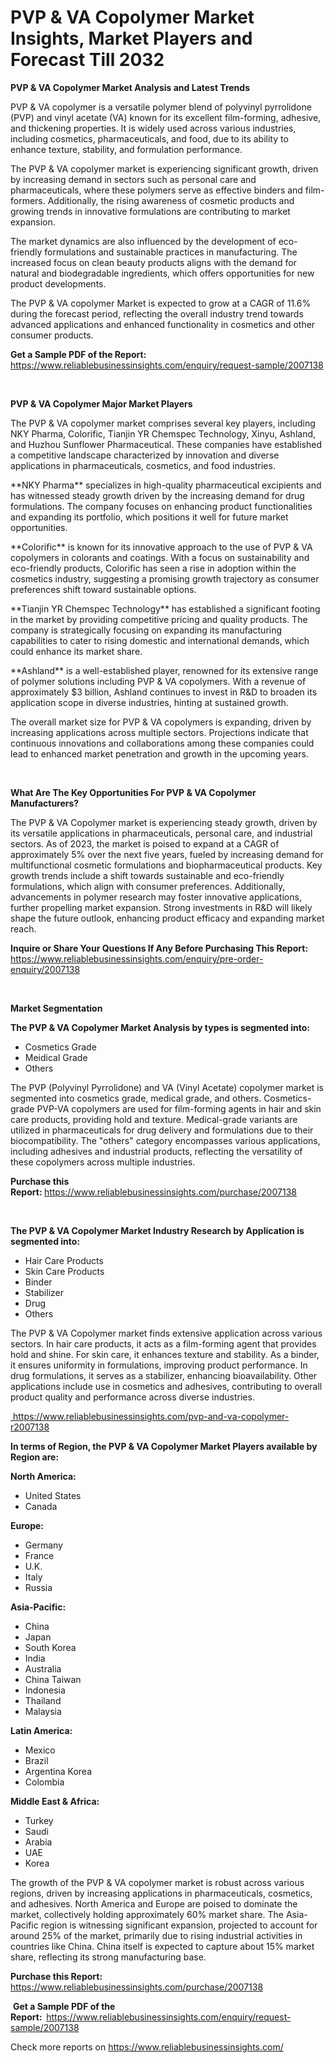 <p><h1>PVP & VA Copolymer Market Insights, Market Players and Forecast Till 2032</h1></p><p><strong>PVP & VA Copolymer Market Analysis and Latest Trends</strong></p>
<p><p>PVP & VA copolymer is a versatile polymer blend of polyvinyl pyrrolidone (PVP) and vinyl acetate (VA) known for its excellent film-forming, adhesive, and thickening properties. It is widely used across various industries, including cosmetics, pharmaceuticals, and food, due to its ability to enhance texture, stability, and formulation performance.</p><p>The PVP & VA copolymer market is experiencing significant growth, driven by increasing demand in sectors such as personal care and pharmaceuticals, where these polymers serve as effective binders and film-formers. Additionally, the rising awareness of cosmetic products and growing trends in innovative formulations are contributing to market expansion.</p><p>The market dynamics are also influenced by the development of eco-friendly formulations and sustainable practices in manufacturing. The increased focus on clean beauty products aligns with the demand for natural and biodegradable ingredients, which offers opportunities for new product developments.</p><p>The PVP & VA copolymer Market is expected to grow at a CAGR of 11.6% during the forecast period, reflecting the overall industry trend towards advanced applications and enhanced functionality in cosmetics and other consumer products.</p></p>
<p><strong>Get a Sample PDF of the Report:&nbsp;</strong> <a href="https://www.reliablebusinessinsights.com/enquiry/request-sample/2007138?utm_campaign=101&utm_medium=2&utm_source=Github&utm_content=ia&utm_term=05022025&utm_id=pvp-va-copolymer">https://www.reliablebusinessinsights.com/enquiry/request-sample/2007138</a></p>
<p>&nbsp;</p>
<p><strong>PVP & VA Copolymer Major Market Players</strong></p>
<p><p>The PVP & VA copolymer market comprises several key players, including NKY Pharma, Colorific, Tianjin YR Chemspec Technology, Xinyu, Ashland, and Huzhou Sunflower Pharmaceutical. These companies have established a competitive landscape characterized by innovation and diverse applications in pharmaceuticals, cosmetics, and food industries.</p><p>**NKY Pharma** specializes in high-quality pharmaceutical excipients and has witnessed steady growth driven by the increasing demand for drug formulations. The company focuses on enhancing product functionalities and expanding its portfolio, which positions it well for future market opportunities.</p><p>**Colorific** is known for its innovative approach to the use of PVP & VA copolymers in colorants and coatings. With a focus on sustainability and eco-friendly products, Colorific has seen a rise in adoption within the cosmetics industry, suggesting a promising growth trajectory as consumer preferences shift toward sustainable options.</p><p>**Tianjin YR Chemspec Technology** has established a significant footing in the market by providing competitive pricing and quality products. The company is strategically focusing on expanding its manufacturing capabilities to cater to rising domestic and international demands, which could enhance its market share.</p><p>**Ashland** is a well-established player, renowned for its extensive range of polymer solutions including PVP & VA copolymers. With a revenue of approximately $3 billion, Ashland continues to invest in R&D to broaden its application scope in diverse industries, hinting at sustained growth.</p><p>The overall market size for PVP & VA copolymers is expanding, driven by increasing applications across multiple sectors. Projections indicate that continuous innovations and collaborations among these companies could lead to enhanced market penetration and growth in the upcoming years.</p></p>
<p>&nbsp;</p>
<p><strong>What Are The Key Opportunities For PVP & VA Copolymer Manufacturers?</strong></p>
<p><p>The PVP & VA Copolymer market is experiencing steady growth, driven by its versatile applications in pharmaceuticals, personal care, and industrial sectors. As of 2023, the market is poised to expand at a CAGR of approximately 5% over the next five years, fueled by increasing demand for multifunctional cosmetic formulations and biopharmaceutical products. Key growth trends include a shift towards sustainable and eco-friendly formulations, which align with consumer preferences. Additionally, advancements in polymer research may foster innovative applications, further propelling market expansion. Strong investments in R&D will likely shape the future outlook, enhancing product efficacy and expanding market reach.</p></p>
<p><strong>Inquire or Share Your Questions If Any Before Purchasing This Report:</strong> <a href="https://www.reliablebusinessinsights.com/enquiry/pre-order-enquiry/2007138?utm_campaign=101&utm_medium=2&utm_source=Github&utm_content=ia&utm_term=05022025&utm_id=pvp-va-copolymer">https://www.reliablebusinessinsights.com/enquiry/pre-order-enquiry/2007138</a></p>
<p>&nbsp;</p>
<p><strong>Market Segmentation</strong></p>
<p><strong>The PVP & VA Copolymer Market Analysis by types is segmented into:</strong></p>
<p><ul><li>Cosmetics Grade</li><li>Meidical Grade</li><li>Others</li></ul></p>
<p><p>The PVP (Polyvinyl Pyrrolidone) and VA (Vinyl Acetate) copolymer market is segmented into cosmetics grade, medical grade, and others. Cosmetics-grade PVP-VA copolymers are used for film-forming agents in hair and skin care products, providing hold and texture. Medical-grade variants are utilized in pharmaceuticals for drug delivery and formulations due to their biocompatibility. The "others" category encompasses various applications, including adhesives and industrial products, reflecting the versatility of these copolymers across multiple industries.</p></p>
<p><strong>Purchase this Report:&nbsp;</strong><a href="https://www.reliablebusinessinsights.com/purchase/2007138?utm_campaign=101&utm_medium=2&utm_source=Github&utm_content=ia&utm_term=05022025&utm_id=pvp-va-copolymer">https://www.reliablebusinessinsights.com/purchase/2007138</a></p>
<p>&nbsp;</p>
<p><strong>The PVP & VA Copolymer Market Industry Research by Application is segmented into:</strong></p>
<p><ul><li>Hair Care Products</li><li>Skin Care Products</li><li>Binder</li><li>Stabilizer</li><li>Drug</li><li>Others</li></ul></p>
<p><p>The PVP & VA Copolymer market finds extensive application across various sectors. In hair care products, it acts as a film-forming agent that provides hold and shine. For skin care, it enhances texture and stability. As a binder, it ensures uniformity in formulations, improving product performance. In drug formulations, it serves as a stabilizer, enhancing bioavailability. Other applications include use in cosmetics and adhesives, contributing to overall product quality and performance across diverse industries.</p></p>
<p><a href="https://www.reliablebusinessinsights.com/pvp-and-va-copolymer-r2007138?utm_campaign=101&utm_medium=2&utm_source=Github&utm_content=ia&utm_term=05022025&utm_id=pvp-va-copolymer">&nbsp;https://www.reliablebusinessinsights.com/pvp-and-va-copolymer-r2007138</a></p>
<p><strong>In terms of Region, the PVP & VA Copolymer Market Players available by Region are:</strong></p>
<p>
    <p> <strong> North America: </strong>
        <ul>
            <li>United States</li>
            <li>Canada</li>
        </ul>
        </p> 
    <p> <strong> Europe: </strong>
        <ul>
            <li>Germany</li>
            <li>France</li>
            <li>U.K.</li>
            <li>Italy</li>
            <li>Russia</li>
        </ul>
        </p> 
    <p> <strong> Asia-Pacific: </strong>
        <ul>
            <li>China</li>
            <li>Japan</li>
            <li>South Korea</li>
            <li>India</li>
            <li>Australia</li>
            <li>China Taiwan</li>
            <li>Indonesia</li>
            <li>Thailand</li>
            <li>Malaysia</li>
        </ul>
        </p> 
    <p> <strong> Latin America: </strong>
        <ul>
            <li>Mexico</li>
            <li>Brazil</li>
            <li>Argentina Korea</li>
            <li>Colombia</li>
        </ul>
        </p> 
    <p> <strong> Middle East & Africa: </strong>
        <ul>
            <li>Turkey</li>
            <li>Saudi</li>
            <li>Arabia</li>
            <li>UAE</li>
            <li>Korea</li>
        </ul>
    </p>
    </p>
<p><p>The growth of the PVP & VA copolymer market is robust across various regions, driven by increasing applications in pharmaceuticals, cosmetics, and adhesives. North America and Europe are poised to dominate the market, collectively holding approximately 60% market share. The Asia-Pacific region is witnessing significant expansion, projected to account for around 25% of the market, primarily due to rising industrial activities in countries like China. China itself is expected to capture about 15% market share, reflecting its strong manufacturing base.</p></p>
<p><strong>Purchase this Report: </strong><a href="https://www.reliablebusinessinsights.com/purchase/2007138?utm_campaign=101&utm_medium=2&utm_source=Github&utm_content=ia&utm_term=05022025&utm_id=pvp-va-copolymer">https://www.reliablebusinessinsights.com/purchase/2007138</a></p>
<p>&nbsp;<strong>Get a Sample PDF of the Report:&nbsp;&nbsp;</strong><a href="https://www.reliablebusinessinsights.com/enquiry/request-sample/2007138?utm_campaign=101&utm_medium=2&utm_source=Github&utm_content=ia&utm_term=05022025&utm_id=pvp-va-copolymer">https://www.reliablebusinessinsights.com/enquiry/request-sample/2007138</a></p>
<p><strong></strong></p>
<p>Check more reports on <a href="https://www.reliablebusinessinsights.com/?utm_campaign=101&utm_medium=2&utm_source=Github&utm_content=ia&utm_term=05022025&utm_id=pvp-va-copolymer">https://www.reliablebusinessinsights.com/</a></p>